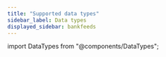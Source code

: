 ```yaml
---
title: "Supported data types"
sidebar_label: Data types
displayed_sidebar: bankfeeds
---
```


import DataTypes from "@components/DataTypes";

<DataTypes productName="bankFeeds" />

<br />
